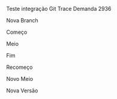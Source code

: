 Teste integração Git Trace Demanda 2936

Nova Branch

Começo

Meio

Fim

Recomeço

Novo Meio

Nova Versão 
